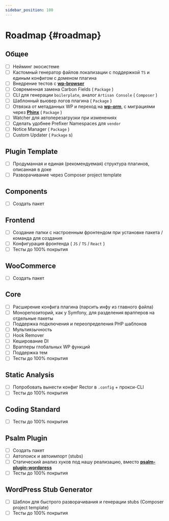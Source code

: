 ```yaml
---
sidebar_position: 100
---
```


# Roadmap {#roadmap}

## Общее
- [ ] Нейминг экосистеме
- [ ] Кастомный генератор файлов локализации с поддержкой `TS` и единым конфигом с доменом плагина
- [ ] Внедрение тестов с **[wp-browser](https://github.com/lucatume/wp-browser)**
- [ ] Современная замена Carbon Fields ( `Package` )
- [ ] CLI для генерации `boilerplate`, аналог `Artisan Console` ( `Composer` )
- [ ] Шаблонный вьювер логов плагина ( `Package` )
- [ ] Отвязка от метаданных WP и переход на **[wp-orm](https://github.com/dimitriBouteille/wp-orm)**, с миграциями через **[Phinx](https://phinx.org/)** ( `Package` )
- [ ] Watcher для автоперезагрузки при изменениях
- [ ] Сделать удобнее Prefixer Namespaces для `vendor`
- [ ] Notice Manager ( `Package` )
- [ ] Custom Updater ( `Package` s)

## Plugin Template
- [ ] Продуманная и единая (рекомендуемая) структура плагинов, описанная в доке
- [ ] Разворачивание через Composer project template

## Components
- [ ] Создать пакет

## Frontend
- [ ] Создание папки с настроенным фронтендом при установке пакета / команда для создания
- [ ] Конфигурация фронтенда ( `JS` / `TS` / `React` )
- [ ] Тесты до 100% покрытия

## WooCommerce
- [ ] Создать пакет

## Core
- [ ] Расширение конфига плагина (парсить инфу из главного файла)
- [ ] Монорепозиторий, как у Symfony, для разделения врапперов на отдельные пакеты
- [ ] Поддержка подключения и переопределения PHP шаблонов
- [ ] Мультиязычность
- [ ] Hook Remover
- [ ] Кеширование DI
- [ ] Врапперы глобальных WP функций
- [ ] Поддержка тем
- [ ] Тесты до 100% покрытия

## Static Analysis
- [ ] Попробовать вынести конфиг Rector в `.config` + прокси-CLI
- [ ] Тесты до 100% покрытия

## Coding Standard
- [ ] Тесты до 100% покрытия

## Psalm Plugin
- [ ] Создать пакет
- [ ] Автопоиск и автоимпорт (stubs)
- [ ] Статический анализ хуков под нашу реализацию, вместо **[psalm-plugin-wordpress](https://github.com/psalm/psalm-plugin-wordpress)**
- [ ] Тесты до 100% покрытия

## WordPress Stub Generator
- [ ] Шаблон для быстрого разворачивания и генерации stubs (Composer project template)
- [ ] Тесты до 100% покрытия
